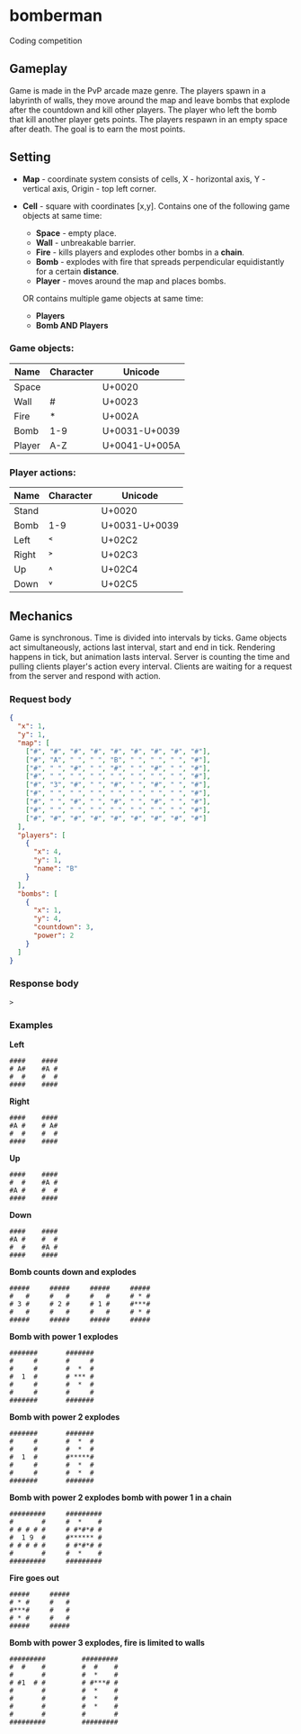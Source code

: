 # bomberman

Coding competition

## Gameplay

Game is made in the PvP arcade maze genre. 
The players spawn in a labyrinth of walls, they move around the map and leave bombs 
that explode after the countdown and kill other players.
The player who left the bomb that kill another player gets points.
The players respawn in an empty space after death.
The goal is to earn the most points.

## Setting

- **Map** - coordinate system consists of cells, X - horizontal axis, Y - vertical axis, Origin - top left corner.
- **Cell** - square with coordinates [x,y]. 
  Contains one of the following game objects at same time:
  - **Space** - empty place.
  - **Wall** - unbreakable barrier.
  - **Fire** - kills players and explodes other bombs in a **chain**.
  - **Bomb** - explodes with fire that spreads perpendicular equidistantly for a certain **distance**.
  - **Player** - moves around the map and places bombs.
  
  OR contains multiple game objects at same time:
  - **Players**
  - **Bomb AND Players**

### Game objects:

| Name   | Character | Unicode       |
|--------|-----------|---------------|
| Space  |           | U+0020        |
| Wall   | #         | U+0023        |
| Fire   | *         | U+002A        |
| Bomb   | 1-9       | U+0031-U+0039 |
| Player | A-Z       | U+0041-U+005A |

### Player actions:

| Name  | Character | Unicode       |
|-------|-----------|---------------|
| Stand |           | U+0020        |
| Bomb  | 1-9       | U+0031-U+0039 |
| Left  | ˂         | U+02C2        |
| Right | ˃         | U+02C3        |
| Up    | ˄         | U+02C4        |
| Down  | ˅         | U+02C5        |

## Mechanics

Game is synchronous. Time is divided into intervals by ticks.
Game objects act simultaneously, actions last interval, start and end in tick.
Rendering happens in tick, but animation lasts interval.
Server is counting the time and pulling clients player's action every interval.
Clients are waiting for a request from the server and respond with action.

### Request body

```json
{
  "x": 1,
  "y": 1,
  "map": [
    ["#", "#", "#", "#", "#", "#", "#", "#", "#"],
    ["#", "A", " ", " ", "B", " ", " ", " ", "#"],
    ["#", " ", "#", " ", "#", " ", "#", " ", "#"],
    ["#", " ", " ", " ", " ", " ", " ", " ", "#"],
    ["#", "3", "#", " ", "#", " ", "#", " ", "#"],
    ["#", " ", " ", " ", " ", " ", " ", " ", "#"],
    ["#", " ", "#", " ", "#", " ", "#", " ", "#"],
    ["#", " ", " ", " ", " ", " ", " ", " ", "#"],
    ["#", "#", "#", "#", "#", "#", "#", "#", "#"]
  ],
  "players": [
    {
      "x": 4,
      "y": 1,
      "name": "B"
    }
  ],
  "bombs": [
    {
      "x": 1,
      "y": 4,
      "countdown": 3,
      "power": 2
    }
  ]
}
```

### Response body

```
>
```

### Examples

**Left**
```
####    ####
# A#    #A #
#  #    #  #
####    ####
```

**Right**
```
####    ####
#A #    # A#
#  #    #  #
####    ####
```

**Up**
```
####    ####
#  #    #A #
#A #    #  #
####    ####
```

**Down**
```
####    ####
#A #    #  #
#  #    #A #
####    ####
```

**Bomb counts down and explodes**
```
#####     #####     #####     #####
#   #     #   #     #   #     # * #
# 3 #     # 2 #     # 1 #     #***#
#   #     #   #     #   #     # * #
#####     #####     #####     #####
```

**Bomb with power 1 explodes**
```
#######       #######
#     #       #     #
#     #       #  *  #
#  1  #       # *** #
#     #       #  *  #
#     #       #     #
#######       #######
```

**Bomb with power 2 explodes**
```
#######       #######
#     #       #  *  #
#     #       #  *  #
#  1  #       #*****#
#     #       #  *  #
#     #       #  *  #
#######       #######
```

**Bomb with power 2 explodes bomb with power 1 in a chain**
```
#########     #########
#       #     #  *    #
# # # # #     # #*#*# #
#  1 9  #     #****** #
# # # # #     # #*#*# #
#       #     #  *    #
#########     #########
```

**Fire goes out**
```
#####     #####
# * #     #   #
#***#     #   #
# * #     #   #
#####     #####
```

**Bomb with power 3 explodes, fire is limited to walls**
```
#########         #########
#  #    #         #  #    #
#       #         #  *    #
# #1  # #         # #***# #
#       #         #  *    #
#       #         #  *    #
#       #         #  *    #
#       #         #       #
#########         #########
```
